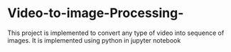 # Video-to-image-Processing-
This project is implemented to convert any type of video into sequence of images. It is implemented using python in jupyter notebook
